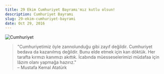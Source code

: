 ```yaml
---
title: 29 Ekim Cumhuriyet Bayramı'mız kutlu olsun!
description: Cumhuriyet Bayramı
slug: 29-ekim-cumhuriyet-bayrami
date: Oct 29, 2016
---
```


![Cumhuriyet](/blog/ekim29.jpg)

> "Cumhuriyetimiz öyle zannolunduğu gibi zayıf değildir. Cumhuriyet bedava da kazanılmış değildir. Bunu elde etmek için kan döktük. Her tarafta kırmızı kanımızı akıttık. İcabında müesseselerimizi müdafaa için lâzım olanı yapmağa hazırız." <br/>– Mustafa Kemal Atatürk
